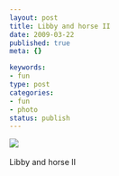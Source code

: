 ```yaml
--- 
layout: post
title: Libby and horse II
date: 2009-03-22
published: true
meta: {}

keywords: 
- fun
type: post
categories: 
- fun
- photo
status: publish
---
```

![](http://4.media.tumblr.com/4Lbi8pbnEldajmbxzuD2JNsjo1_500.jpg)<br /><br />Libby and horse II

